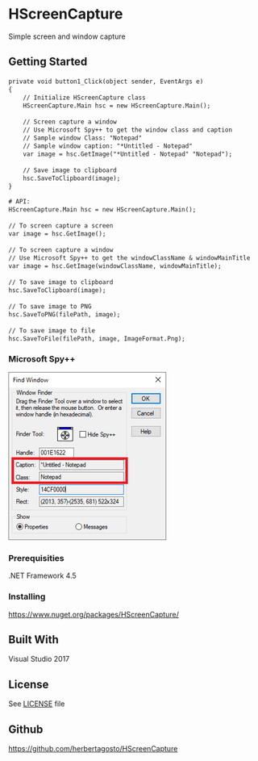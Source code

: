 # HScreenCapture

Simple screen and window capture


## Getting Started

```
private void button1_Click(object sender, EventArgs e)
{
	// Initialize HScreenCapture class
	HScreenCapture.Main hsc = new HScreenCapture.Main();

	// Screen capture a window
	// Use Microsoft Spy++ to get the window class and caption
	// Sample window Class: "Notepad"
	// Sample window caption: "*Untitled - Notepad" 
	var image = hsc.GetImage("*Untitled - Notepad" "Notepad");

	// Save image to clipboard
	hsc.SaveToClipboard(image);
}
```

```
# API:
HScreenCapture.Main hsc = new HScreenCapture.Main();

// To screen capture a screen
var image = hsc.GetImage();

// To screen capture a window
// Use Microsoft Spy++ to get the windowClassName & windowMainTitle
var image = hsc.GetImage(windowClassName, windowMainTitle);

// To save image to clipboard
hsc.SaveToClipboard(image);

// To save image to PNG
hsc.SaveToPNG(filePath, image);

// To save image to file
hsc.SaveToFile(filePath, image, ImageFormat.Png);
```

### Microsoft Spy++
![Sample Spy++](https://github.com/herbertagosto/HScreenCapture/blob/main/Resources/spy++.png)


### Prerequisities

.NET Framework 4.5


### Installing

https://www.nuget.org/packages/HScreenCapture/


## Built With

Visual Studio 2017


## License

See [LICENSE](https://github.com/herbertagosto/HScreenCapture/blob/main/LICENSE.md) file


## Github

https://github.com/herbertagosto/HScreenCapture